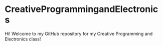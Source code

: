 # CreativeProgrammingandElectronics

Hi! Welcome to my GitHub repository for my Creative Programming and Electronics class!

